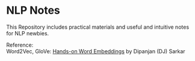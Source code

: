 # NLP Notes

This Repository includes practical materials
and useful and intuitive notes for NLP newbies.

Reference:   
Word2Vec, GloVe: <a href="https://towardsdatascience.com/understanding-feature-engineering-part-4-deep-learning-methods-for-text-data-96c44370bbfa">
Hands-on Word Embeddings</a> by Dipanjan (DJ) Sarkar
